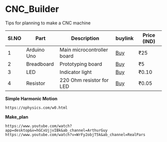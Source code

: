 # CNC_Builder
Tips for planning to make a CNC machine




<table>
  <thead>
    <tr>
      <th>Sl.NO</th>
      <th>Part</th>
      <th>Description</th>
      <th>buylink</th>
      <th>Price (IND)</th>
    </tr>
  </thead>
  <tbody>
    <tr>
      <td>1</td>
      <td>Arduino Uno</td>
      <td>Main microcontroller board</td>
      <td><a href="B08Q7BLB6H">Buy</a></td>
      <td>₹25</td>
    </tr>
    <tr>
      <td>2</td>
      <td>Breadboard</td>
      <td>Prototyping board</td>
      <td><a href="B08Q7BLB6H">Buy</a></td>
      <td>₹5</td>
    </tr>
    <tr>
      <td>3</td>
      <td>LED</td>
      <td>Indicator light</td>
      <td><a href="B08Q7BLB6H">Buy</a></td>
      <td>₹0.10</td>
    </tr>
    <tr>
      <td>4</td>
      <td>Resistor</td>
      <td>220 Ohm resistor for LED</td>
      <td><a href="B08Q7BLB6H">Buy</a></td>
      <td>₹0.05</td>
    </tr>
  </tbody>
</table>











**Simple Harmonic Motion**

```
https://ophysics.com/w0.html
```



**Make_plan**


```
https://www.youtube.com/watch?app=desktop&v=hGCxUjjvIBk&ab_channel=ArthurGuy
https://www.youtube.com/watch?v=WrFy2objT5k&ab_channel=RealPars
```